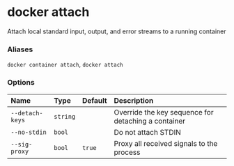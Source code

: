 # docker attach

<!---MARKER_GEN_START-->
Attach local standard input, output, and error streams to a running container

### Aliases

`docker container attach`, `docker attach`

### Options

| Name            | Type     | Default | Description                                         |
|:----------------|:---------|:--------|:----------------------------------------------------|
| `--detach-keys` | `string` |         | Override the key sequence for detaching a container |
| `--no-stdin`    | `bool`   |         | Do not attach STDIN                                 |
| `--sig-proxy`   | `bool`   | `true`  | Proxy all received signals to the process           |


<!---MARKER_GEN_END-->

